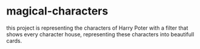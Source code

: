 # magical-characters

this project is representing the characters of Harry Poter with a filter that shows every character house, representing these characters into beautifull cards. 
